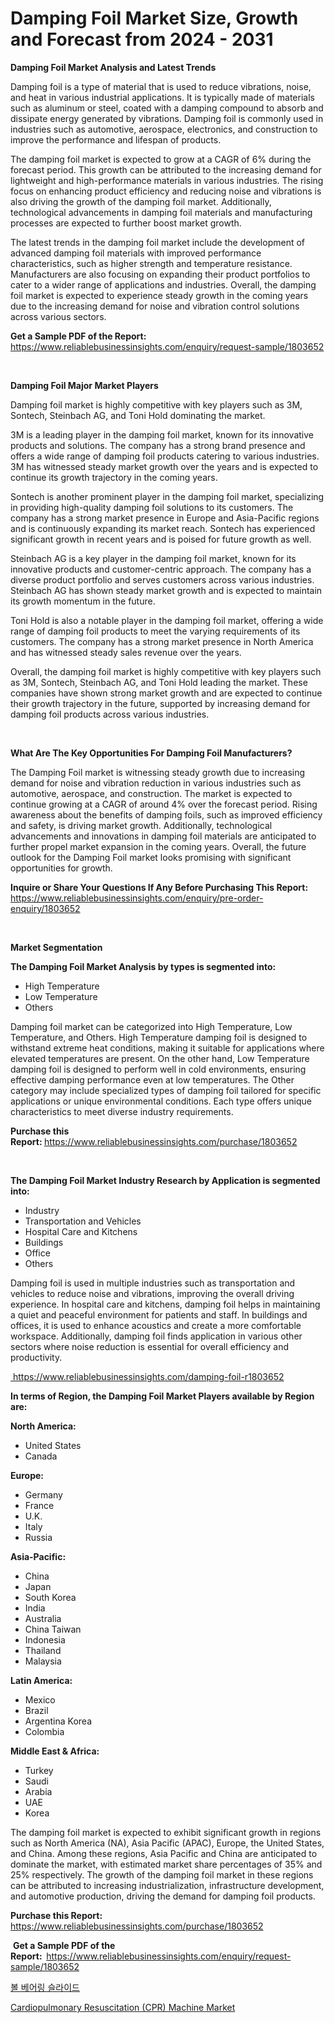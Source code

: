 <p><h1>Damping Foil Market Size, Growth and Forecast from 2024 - 2031</h1></p><p><strong>Damping Foil Market Analysis and Latest Trends</strong></p>
<p><p>Damping foil is a type of material that is used to reduce vibrations, noise, and heat in various industrial applications. It is typically made of materials such as aluminum or steel, coated with a damping compound to absorb and dissipate energy generated by vibrations. Damping foil is commonly used in industries such as automotive, aerospace, electronics, and construction to improve the performance and lifespan of products.</p><p>The damping foil market is expected to grow at a CAGR of 6% during the forecast period. This growth can be attributed to the increasing demand for lightweight and high-performance materials in various industries. The rising focus on enhancing product efficiency and reducing noise and vibrations is also driving the growth of the damping foil market. Additionally, technological advancements in damping foil materials and manufacturing processes are expected to further boost market growth.</p><p>The latest trends in the damping foil market include the development of advanced damping foil materials with improved performance characteristics, such as higher strength and temperature resistance. Manufacturers are also focusing on expanding their product portfolios to cater to a wider range of applications and industries. Overall, the damping foil market is expected to experience steady growth in the coming years due to the increasing demand for noise and vibration control solutions across various sectors.</p></p>
<p><strong>Get a Sample PDF of the Report:&nbsp;</strong> <a href="https://www.reliablebusinessinsights.com/enquiry/request-sample/1803652">https://www.reliablebusinessinsights.com/enquiry/request-sample/1803652</a></p>
<p>&nbsp;</p>
<p><strong>Damping Foil Major Market Players</strong></p>
<p><p>Damping foil market is highly competitive with key players such as 3M, Sontech, Steinbach AG, and Toni Hold dominating the market. </p><p>3M is a leading player in the damping foil market, known for its innovative products and solutions. The company has a strong brand presence and offers a wide range of damping foil products catering to various industries. 3M has witnessed steady market growth over the years and is expected to continue its growth trajectory in the coming years.</p><p>Sontech is another prominent player in the damping foil market, specializing in providing high-quality damping foil solutions to its customers. The company has a strong market presence in Europe and Asia-Pacific regions and is continuously expanding its market reach. Sontech has experienced significant growth in recent years and is poised for future growth as well.</p><p>Steinbach AG is a key player in the damping foil market, known for its innovative products and customer-centric approach. The company has a diverse product portfolio and serves customers across various industries. Steinbach AG has shown steady market growth and is expected to maintain its growth momentum in the future.</p><p>Toni Hold is also a notable player in the damping foil market, offering a wide range of damping foil products to meet the varying requirements of its customers. The company has a strong market presence in North America and has witnessed steady sales revenue over the years.</p><p>Overall, the damping foil market is highly competitive with key players such as 3M, Sontech, Steinbach AG, and Toni Hold leading the market. These companies have shown strong market growth and are expected to continue their growth trajectory in the future, supported by increasing demand for damping foil products across various industries.</p></p>
<p>&nbsp;</p>
<p><strong>What Are The Key Opportunities For Damping Foil Manufacturers?</strong></p>
<p><p>The Damping Foil market is witnessing steady growth due to increasing demand for noise and vibration reduction in various industries such as automotive, aerospace, and construction. The market is expected to continue growing at a CAGR of around 4% over the forecast period. Rising awareness about the benefits of damping foils, such as improved efficiency and safety, is driving market growth. Additionally, technological advancements and innovations in damping foil materials are anticipated to further propel market expansion in the coming years. Overall, the future outlook for the Damping Foil market looks promising with significant opportunities for growth.</p></p>
<p><strong>Inquire or Share Your Questions If Any Before Purchasing This Report:</strong> <a href="https://www.reliablebusinessinsights.com/enquiry/pre-order-enquiry/1803652">https://www.reliablebusinessinsights.com/enquiry/pre-order-enquiry/1803652</a></p>
<p>&nbsp;</p>
<p><strong>Market Segmentation</strong></p>
<p><strong>The Damping Foil Market Analysis by types is segmented into:</strong></p>
<p><ul><li>High Temperature</li><li>Low Temperature</li><li>Others</li></ul></p>
<p><p>Damping foil market can be categorized into High Temperature, Low Temperature, and Others. High Temperature damping foil is designed to withstand extreme heat conditions, making it suitable for applications where elevated temperatures are present. On the other hand, Low Temperature damping foil is designed to perform well in cold environments, ensuring effective damping performance even at low temperatures. The Other category may include specialized types of damping foil tailored for specific applications or unique environmental conditions. Each type offers unique characteristics to meet diverse industry requirements.</p></p>
<p><strong>Purchase this Report:&nbsp;</strong><a href="https://www.reliablebusinessinsights.com/purchase/1803652">https://www.reliablebusinessinsights.com/purchase/1803652</a></p>
<p>&nbsp;</p>
<p><strong>The Damping Foil Market Industry Research by Application is segmented into:</strong></p>
<p><ul><li>Industry</li><li>Transportation and Vehicles</li><li>Hospital Care and Kitchens</li><li>Buildings</li><li>Office</li><li>Others</li></ul></p>
<p><p>Damping foil is used in multiple industries such as transportation and vehicles to reduce noise and vibrations, improving the overall driving experience. In hospital care and kitchens, damping foil helps in maintaining a quiet and peaceful environment for patients and staff. In buildings and offices, it is used to enhance acoustics and create a more comfortable workspace. Additionally, damping foil finds application in various other sectors where noise reduction is essential for overall efficiency and productivity.</p></p>
<p><a href="https://www.reliablebusinessinsights.com/damping-foil-r1803652">&nbsp;https://www.reliablebusinessinsights.com/damping-foil-r1803652</a></p>
<p><strong>In terms of Region, the Damping Foil Market Players available by Region are:</strong></p>
<p>
    <p> <strong> North America: </strong>
        <ul>
            <li>United States</li>
            <li>Canada</li>
        </ul>
        </p> 
    <p> <strong> Europe: </strong>
        <ul>
            <li>Germany</li>
            <li>France</li>
            <li>U.K.</li>
            <li>Italy</li>
            <li>Russia</li>
        </ul>
        </p> 
    <p> <strong> Asia-Pacific: </strong>
        <ul>
            <li>China</li>
            <li>Japan</li>
            <li>South Korea</li>
            <li>India</li>
            <li>Australia</li>
            <li>China Taiwan</li>
            <li>Indonesia</li>
            <li>Thailand</li>
            <li>Malaysia</li>
        </ul>
        </p> 
    <p> <strong> Latin America: </strong>
        <ul>
            <li>Mexico</li>
            <li>Brazil</li>
            <li>Argentina Korea</li>
            <li>Colombia</li>
        </ul>
        </p> 
    <p> <strong> Middle East & Africa: </strong>
        <ul>
            <li>Turkey</li>
            <li>Saudi</li>
            <li>Arabia</li>
            <li>UAE</li>
            <li>Korea</li>
        </ul>
    </p>
    </p>
<p><p>The damping foil market is expected to exhibit significant growth in regions such as North America (NA), Asia Pacific (APAC), Europe, the United States, and China. Among these regions, Asia Pacific and China are anticipated to dominate the market, with estimated market share percentages of 35% and 25% respectively. The growth of the damping foil market in these regions can be attributed to increasing industrialization, infrastructure development, and automotive production, driving the demand for damping foil products.</p></p>
<p><strong>Purchase this Report: </strong><a href="https://www.reliablebusinessinsights.com/purchase/1803652">https://www.reliablebusinessinsights.com/purchase/1803652</a></p>
<p>&nbsp;<strong>Get a Sample PDF of the Report:&nbsp;&nbsp;</strong><a href="https://www.reliablebusinessinsights.com/enquiry/request-sample/1803652">https://www.reliablebusinessinsights.com/enquiry/request-sample/1803652</a></p>
<p><strong></strong></p>
<p><p><a href="https://github.com/TobyKub4685/Market-Research-Report-List-2/blob/main/9165168129557.md">볼 베어링 슬라이드</a></p><p><a href="https://view.publitas.com/reportprime-1/comprehensive-analysis-of-the-global-cardiopulmonary-resuscitation-cpr-machine-market-growth-trends-market-forecasts-2024-2031/">Cardiopulmonary Resuscitation (CPR) Machine Market</a></p></p>